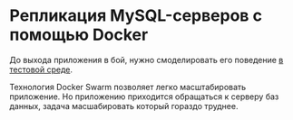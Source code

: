 # Репликация MySQL-серверов с помощью Docker

До выхода приложения в бой, нужно смоделировать его поведение
[в тестовой среде](/2017/01/09/sandbox-for-web-developers.html).

Технология Docker Swarm позволяет легко масштабировать приложение.
Но приложению приходится обращаться к серверу баз данных, задача масшабировать который гораздо труднее.

